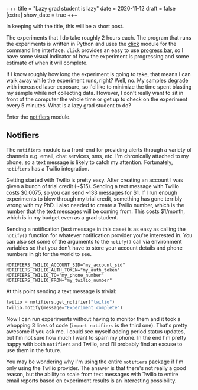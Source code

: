+++
title = "Lazy grad student is lazy"
date = 2020-11-12
draft = false
[extra]
show_date = true
+++

In keeping with the title, this will be a short post.

The experiments that I do take roughly 2 hours each. The program that runs the experiments is written in Python and uses the [click][click] module for the command line interface. `click` provides an easy to use [progress bar][progressbar], so I have some visual indicator of how the experiment is progressing and some estimate of when it will complete.

If I know roughly how long the experiment is going to take, that means I can walk away while the experiment runs, right? Well, no. My samples degrade with increased laser exposure, so I'd like to minimize the time spent blasting my sample while not collecting data. However, I don't really want to sit in front of the computer the whole time or get up to check on the experiment every 5 minutes. What is a lazy grad student to do?

Enter the [notifiers][notifiers] module.

## Notifiers
The `notifiers` module is a front-end for providing alerts through a variety of channels e.g. email, chat services, sms, etc. I'm chronically attached to my phone, so a text message is likely to catch my attention. Fortunately, `notifiers` has a Twilio integration.

Getting started with Twilio is pretty easy. After creating an account I was given a bunch of trial credit (~$15). Sending a text message with Twilio costs $0.0075, so you can send ~133 messages for $1. If I run enough experiments to blow through my trial credit, something has gone terribly wrong with my PhD. I also needed to create a Twilio number, which is the number that the text messages will be coming from. This costs $1/month, which is in my budget even as a grad student.

Sending a notification (text message in this case) is as easy as calling the `notify()` function for whatever notification provider you're interested in. You can also set some of the arguments to the `notify()` call via environment variables so that you don't have to store your account details and phone numbers in git for the world to see.
```
NOTIFIERS_TWILIO_ACCOUNT_SID="my_account_sid"
NOTIFIERS_TWILIO_AUTH_TOKEN="my_auth_token"
NOTIFIERS_TWILIO_TO="my_phone_number"
NOTIFIERS_TWILIO_FROM="my_twilio_number"
```

At this point sending a text message is trivial:
```python
twilio = notifiers.get_notifier("twilio")
twilio.notify(message="Experiment complete")
```

Now I can run experiments without having to monitor them and it took a whopping 3 lines of code (`import notifiers` is the third one). That's pretty awesome if you ask me. I could see myself adding period status updates, but I'm not sure how much I want to spam my phone. In the end I'm pretty happy with both `notifiers` and Twilio, and I'll probably find an excuse to use them in the future.

You may be wondering why I'm using the entire `notifiers` package if I'm only using the Twilio provider. The answer is that there's not really a good reason, but the ability to scale from text messages with Twilio to entire email reports based on experiment results is an interesting possibility.

[click]: https://click.palletsprojects.com/en/7.x/
[progressbar]: https://click.palletsprojects.com/en/7.x/utils/#showing-progress-bars
[notifiers]: https://github.com/liiight/notifiers
